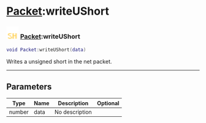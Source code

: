 # [Packet](../packet/README.md):writeUShort

### <img src="../../.gitbook/assets/shared.png" width="32" height="32" /> [Packet](../packet/README.md):writeUShort

```lua
void Packet:writeUShort(data)
```

Writes a unsigned short in the net packet.<br>

-----------------
## Parameters

| Type   | Name | Description | Optional |
| ------ | ---- | ----------- | -------: |
| number | data | No description |  |
